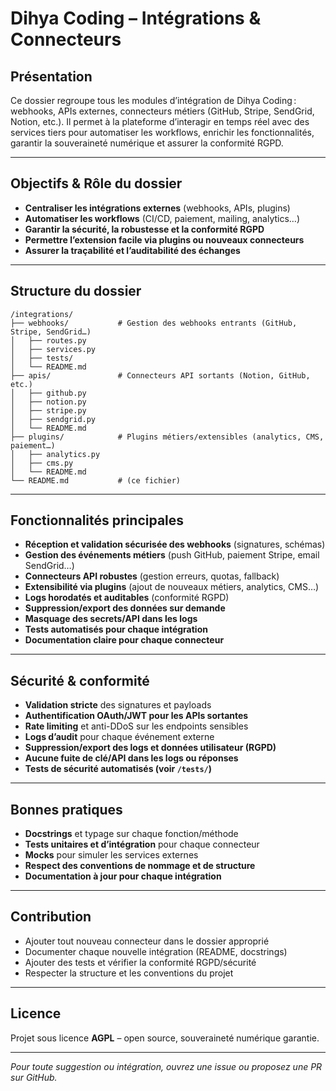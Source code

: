 # Dihya Coding – Intégrations & Connecteurs

## Présentation

Ce dossier regroupe tous les modules d’intégration de Dihya Coding : webhooks, APIs externes, connecteurs métiers (GitHub, Stripe, SendGrid, Notion, etc.). Il permet à la plateforme d’interagir en temps réel avec des services tiers pour automatiser les workflows, enrichir les fonctionnalités, garantir la souveraineté numérique et assurer la conformité RGPD.

---

## Objectifs & Rôle du dossier

- **Centraliser les intégrations externes** (webhooks, APIs, plugins)
- **Automatiser les workflows** (CI/CD, paiement, mailing, analytics…)
- **Garantir la sécurité, la robustesse et la conformité RGPD**
- **Permettre l’extension facile via plugins ou nouveaux connecteurs**
- **Assurer la traçabilité et l’auditabilité des échanges**

---

## Structure du dossier

```
/integrations/
├── webhooks/           # Gestion des webhooks entrants (GitHub, Stripe, SendGrid…)
│   ├── routes.py
│   ├── services.py
│   ├── tests/
│   └── README.md
├── apis/               # Connecteurs API sortants (Notion, GitHub, etc.)
│   ├── github.py
│   ├── notion.py
│   ├── stripe.py
│   ├── sendgrid.py
│   └── README.md
├── plugins/            # Plugins métiers/extensibles (analytics, CMS, paiement…)
│   ├── analytics.py
│   ├── cms.py
│   └── README.md
└── README.md           # (ce fichier)
```

---

## Fonctionnalités principales

- **Réception et validation sécurisée des webhooks** (signatures, schémas)
- **Gestion des événements métiers** (push GitHub, paiement Stripe, email SendGrid…)
- **Connecteurs API robustes** (gestion erreurs, quotas, fallback)
- **Extensibilité via plugins** (ajout de nouveaux métiers, analytics, CMS…)
- **Logs horodatés et auditables** (conformité RGPD)
- **Suppression/export des données sur demande**
- **Masquage des secrets/API dans les logs**
- **Tests automatisés pour chaque intégration**
- **Documentation claire pour chaque connecteur**

---

## Sécurité & conformité

- **Validation stricte** des signatures et payloads
- **Authentification OAuth/JWT pour les APIs sortantes**
- **Rate limiting** et anti-DDoS sur les endpoints sensibles
- **Logs d’audit** pour chaque événement externe
- **Suppression/export des logs et données utilisateur (RGPD)**
- **Aucune fuite de clé/API dans les logs ou réponses**
- **Tests de sécurité automatisés (voir `/tests/`)**

---

## Bonnes pratiques

- **Docstrings** et typage sur chaque fonction/méthode
- **Tests unitaires et d’intégration** pour chaque connecteur
- **Mocks** pour simuler les services externes
- **Respect des conventions de nommage et de structure**
- **Documentation à jour pour chaque intégration**

---

## Contribution

- Ajouter tout nouveau connecteur dans le dossier approprié
- Documenter chaque nouvelle intégration (README, docstrings)
- Ajouter des tests et vérifier la conformité RGPD/sécurité
- Respecter la structure et les conventions du projet

---

## Licence

Projet sous licence **AGPL** – open source, souveraineté numérique garantie.

---

*Pour toute suggestion ou intégration, ouvrez une issue ou proposez une PR sur GitHub.*